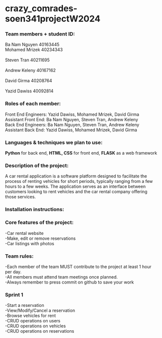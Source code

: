 # crazy_comrades-soen341projectW2024

### Team members + student ID: <br>
Ba Nam Nguyen	  40163445	<br>
Mohamed Mrizek	40234343	<br>	 
Steven Tran	    40211695	<br> 	 
Andrew Keleny  	40167162 <br>	 	 
David Girma	    40208764	<br> 	 
Yazid Dawiss	  40092814	<br>

### Roles of each member: <br>
Front End Engineers: Yazid Dawiss, Mohamed Mrizek, David Girma <br>
Assistant Front End: Ba Nam Nguyen, Steven Tran, Andrew Keleny <br>
Back End Engineers: Ba Nam Nguyen, Steven Tran, Andrew Keleny <br>
Assistant Back End: Yazid Dawiss, Mohamed Mrizek, David Girma <br>

### Languages & techniques we plan to use: <br>
**Python** for back end, **HTML, CSS** for front end, **FLASK** as a web framework <br>

### Description of the project:<br>

A car rental application is a software platform designed to facilitate the process of renting vehicles for short periods, typically ranging from a few hours to a few weeks. The application serves as an interface between customers looking to rent vehicles and the car rental company offering those services. <br>

### Installation instructions: <br>

### Core features of the project: <br>

-Car rental website<br> -Make, edit or remove reservations<br> -Car listings with photos<br>



### Team rules: <br>
-Each member of the team MUST contribute to the project at least 1 hour per day. <br> -All members must attend team meetings once planned.<br> -Always remember to press commit on github to save your work<br>

### Sprint 1 <br>
-Start a reservation <br>
-View/Modify/Cancel a reservation <br>
-Browse vehicles for rent <br>
-CRUD operations on users <br>
-CRUD operations on vehicles <br>
-CRUD operations on reservations <br>

